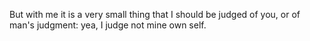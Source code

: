 But with me it is a very small thing that I should be judged of you, or of man's judgment: yea, I judge not mine own self.
